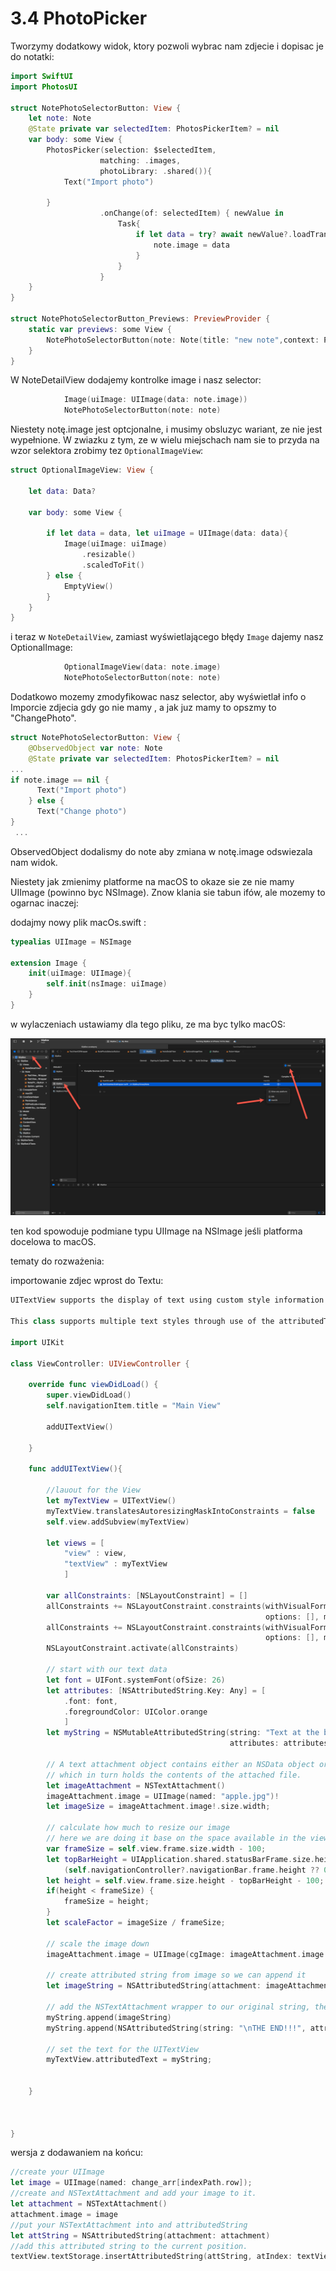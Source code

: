 # 3.4 PhotoPicker

Tworzymy dodatkowy widok, ktory pozwoli wybrac nam zdjecie i dopisac je do notatki:



```swift
import SwiftUI
import PhotosUI

struct NotePhotoSelectorButton: View {
    let note: Note
    @State private var selectedItem: PhotosPickerItem? = nil
    var body: some View {
        PhotosPicker(selection: $selectedItem,
                    matching: .images,
                    photoLibrary: .shared()){
            Text("Import photo")

        }
                    .onChange(of: selectedItem) { newValue in
                        Task{
                            if let data = try? await newValue?.loadTransferable(type: Data.self) {
                                note.image = data
                            }
                        }
                    }
    }
}

struct NotePhotoSelectorButton_Previews: PreviewProvider {
    static var previews: some View {
        NotePhotoSelectorButton(note: Note(title: "new note",context: PersistenceController.preview.container.viewContext))
    }
}
```



W NoteDetailView dodajemy kontrolke image i nasz selector:



```swift
            Image(uiImage: UIImage(data: note.image))
            NotePhotoSelectorButton(note: note)
```

Niestety notę.image jest optcjonalne, i musimy obsluzyc wariant, ze nie jest wypełnione. W zwiazku z tym, ze w wielu miejschach nam sie to przyda na wzor selektora zrobimy tez `OptionalImageView`:



```swift
struct OptionalImageView: View {

    let data: Data?
    
    var body: some View {

        if let data = data, let uiImage = UIImage(data: data){
            Image(uiImage: uiImage)
                .resizable()
                .scaledToFit()
        } else {
            EmptyView()
        }
    }
}
```

i teraz w `NoteDetailView`, zamiast wyświetlającego błędy `Image` dajemy nasz OptionalImage:



```swift
            OptionalImageView(data: note.image)
            NotePhotoSelectorButton(note: note)
```



Dodatkowo mozemy zmodyfikowac nasz selector, aby wyświetlał info o Imporcie zdjecia gdy go nie mamy , a jak juz mamy to opszmy to "ChangePhoto".

```swift
struct NotePhotoSelectorButton: View {
    @ObservedObject var note: Note
    @State private var selectedItem: PhotosPickerItem? = nil         
...
if note.image == nil {
      Text("Import photo")
    } else {
      Text("Change photo")
}
 ...
```

ObservedObject dodalismy do note aby zmiana  w notę.image odswiezala nam widok.

Niestety jak zmienimy platforme na macOS to okaze sie ze nie mamy UIImage (powinno byc NSImage). Znow klania sie tabun ifów, ale mozemy to ogarnac inaczej:

dodajmy nowy plik macOs.swift :

```swift
typealias UIImage = NSImage

extension Image {
    init(uiImage: UIImage){
        self.init(nsImage: uiImage)
    }
}
```

w wylaczeniach ustawiamy dla tego pliku, ze ma byc tylko macOS:

![image-20230711231251249](image-20230711231251249.png)

ten kod spowoduje podmiane typu UIImage na NSImage jeśli platforma docelowa to macOS.





tematy do rozważenia:



importowanie zdjec wprost do Textu:



```swift
UITextView supports the display of text using custom style information and also supports text editing. You typically use a text view to display multiple lines of text, such as when displaying the body of a large text document.

This class supports multiple text styles through use of the attributedText property. In this case we will use NSTextAttachment to attach an image to the attributedText. You can use the image instance property to link an Image representing the text attachment contents.

import UIKit

class ViewController: UIViewController {
    
    override func viewDidLoad() {
        super.viewDidLoad()
        self.navigationItem.title = "Main View"
        
        addUITextView()
       
    }
    
    func addUITextView(){
        
        //lauout for the View
        let myTextView = UITextView()
        myTextView.translatesAutoresizingMaskIntoConstraints = false
        self.view.addSubview(myTextView)
        
        let views = [
            "view" : view,
            "textView" : myTextView
            ]
        
        var allConstraints: [NSLayoutConstraint] = []
        allConstraints += NSLayoutConstraint.constraints(withVisualFormat: "V:|-[textView]-|",
                                                         options: [], metrics: nil, views: views as [String : Any])
        allConstraints += NSLayoutConstraint.constraints(withVisualFormat: "H:|-[textView]-|",
                                                         options: [], metrics: nil, views: views as [String : Any])
        NSLayoutConstraint.activate(allConstraints)
        
        // start with our text data
        let font = UIFont.systemFont(ofSize: 26)
        let attributes: [NSAttributedString.Key: Any] = [
            .font: font,
            .foregroundColor: UIColor.orange
            ]
        let myString = NSMutableAttributedString(string: "Text at the beginning\n",
                                                 attributes: attributes)
        
        // A text attachment object contains either an NSData object or an FileWrapper object,
        // which in turn holds the contents of the attached file.
        let imageAttachment = NSTextAttachment()
        imageAttachment.image = UIImage(named: "apple.jpg")!
        let imageSize = imageAttachment.image!.size.width;
        
        // calculate how much to resize our image
        // here we are doing it base on the space available in the view
        var frameSize = self.view.frame.size.width - 100;
        let topBarHeight = UIApplication.shared.statusBarFrame.size.height +
            (self.navigationController?.navigationBar.frame.height ?? 0.0)
        let height = self.view.frame.size.height - topBarHeight - 100;
        if(height < frameSize) {
            frameSize = height;
        }
        let scaleFactor = imageSize / frameSize;
        
        // scale the image down
        imageAttachment.image = UIImage(cgImage: imageAttachment.image!.cgImage!, scale: scaleFactor, orientation: .up)
        
        // create attributed string from image so we can append it
        let imageString = NSAttributedString(attachment: imageAttachment)
        
        // add the NSTextAttachment wrapper to our original string, then add some more text.
        myString.append(imageString)
        myString.append(NSAttributedString(string: "\nTHE END!!!", attributes: attributes))
        
        // set the text for the UITextView
        myTextView.attributedText = myString;
        
       
    }
    
    
    
}

```





wersja z dodawaniem na końcu:

```swift
//create your UIImage
let image = UIImage(named: change_arr[indexPath.row]);
//create and NSTextAttachment and add your image to it.
let attachment = NSTextAttachment()
attachment.image = image
//put your NSTextAttachment into and attributedString
let attString = NSAttributedString(attachment: attachment)
//add this attributed string to the current position.
textView.textStorage.insertAttributedString(attString, atIndex: textView.selectedRange.location)
```

